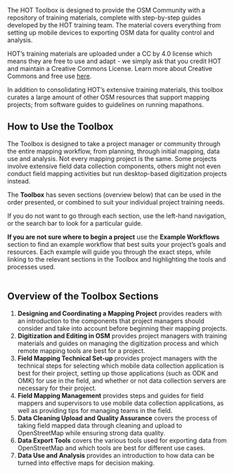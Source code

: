 The HOT Toolbox is designed to provide the OSM Community with a repository of training materials, complete with step-by-step guides developed by the HOT training team. The material covers everything from setting up mobile devices to exporting OSM data for quality control and analysis.

HOT’s training materials are uploaded under a CC by 4.0 license which means they are free to use and adapt - we simply ask that you credit HOT and maintain a Creative Commons License. Learn more about Creative Commons and free use [here](https://creativecommons.org/licenses/by/4.0/).

In addition to consolidating HOT’s extensive training materials, this toolbox curates a large amount of other OSM resources that support mapping projects; from software guides to guidelines on running mapathons.


## How to Use the Toolbox

The Toolbox is designed to take a project manager or community through the entire mapping workflow, from planning, through initial mapping, data use and analysis. Not every mapping project is the same. Some projects involve extensive field data collection components, others might not even conduct field mapping activities but run desktop-based digitization projects instead. 

The **Toolbox** has seven sections (overview below) that can be used in the order presented, or combined to suit your individual project training needs.

If you do not want to go through each section, use the left-hand navigation, or the search bar to look for a particular guide. 

**If you are not sure where to begin a project** use the **Example Workflows** section to find an example workflow that best suits your project’s goals and resources. Each example will guide you through the exact steps, while linking to the relevant sections in the Toolbox and highlighting the tools and processes used.
<br><br>

## Overview of the Toolbox Sections

1. **Designing and Coordinating a Mapping Project** provides readers with an introduction to the components that project managers should consider and take into account before beginning their mapping projects.  
2. **Digitization and Editing in OSM** provides project managers with training materials and guides on managing the digitization process and which remote mapping tools are best for a project. 
3. **Field Mapping Technical Set-up** provides project managers with the technical steps for selecting which mobile data collection application is best for their project, setting up those applications (such as ODK and OMK) for use in the field, and whether or not data collection servers are necessary for their project. 
4. **Field Mapping Management** provides steps and guides for field mappers and supervisors to use mobile data collection applications, as well as providing tips for managing teams in the field. 
5. **Data Cleaning Upload and Quality Assurance** covers the process of taking field mapped data through cleaning and upload to OpenStreetMap while ensuring strong data quality. 
6. **Data Export Tools** covers the various tools used for exporting data from OpenStreetMap and which tools are best for different use cases. 
7. **Data Use and Analysis** provides an introduction to how data can be turned into effective maps for decision making. 
